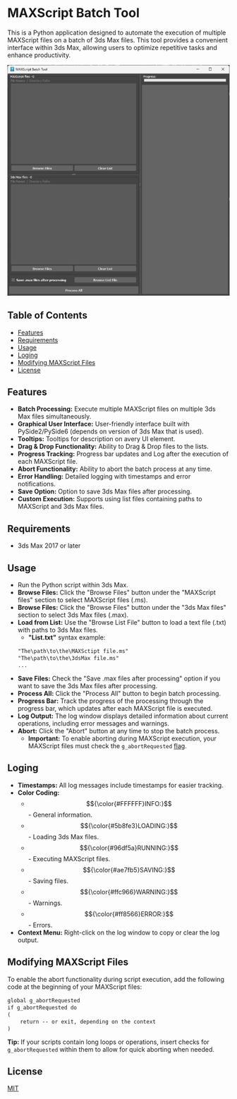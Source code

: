 # MAXScript Batch Tool
This is a Python application designed to automate the execution of multiple MAXScript files on a batch of 3ds Max files. This tool provides a convenient interface within 3ds Max, allowing users to optimize repetitive tasks and enhance productivity.

![alt text](https://github.com/HristoAtanasovDimitrov/MAXScript-Batch-Tool/blob/main/MAXScript-Batch-Tool.png)

## Table of Contents
- [Features](#features)
- [Requirements](#requirements)
- [Usage](#usage)
- [Loging](#loging)
- [Modifying MAXScript Files](#modifying-maxscript-files)
- [License](#license)

## Features
- **Batch Processing:** Execute multiple MAXScript files on multiple 3ds Max files simultaneously.
- **Graphical User Interface:** User-friendly interface built with PySide2/PySide6 (depends on version of 3ds Max that is used).
- **Tooltips:** Tooltips for description on avery UI element.
- **Drag & Drop Functionality:** Ability to Drag & Drop files to the lists.
- **Progress Tracking:** Progress bar updates and Log after the execution of each MAXScript file.
- **Abort Functionality:** Ability to abort the batch process at any time.
- **Error Handling:** Detailed logging with timestamps and error notifications.
- **Save Option:** Option to save 3ds Max files after processing.
- **Custom Execution:** Supports using list files containing paths to MAXScript and 3ds Max files.

## Requirements
- 3ds Max 2017 or later

## Usage
- Run the Python script within 3ds Max.
- **Browse Files:** Click the "Browse Files" button under the "MAXScript files" section to select MAXScript files (.ms).
- **Browse Files:** Click the "Browse Files" button under the "3ds Max files" section to select 3ds Max files (.max).
- **Load from List:** Use the "Browse List File" button to load a text file (.txt) with paths to 3ds Max files.
  - **"List.txt"** syntax example:
   ```
   "The\path\to\the\MAXSctipt file.ms"
   "The\path\to\the\3dsMax file.ms"
   ...
   ```
- **Save Files:** Check the "Save .max files after processing" option if you want to save the 3ds Max files after processing.
- **Process All:** Click the "Process All" button to begin batch processing.
- **Progress Bar:** Track the progress of the processing through the progress bar, which updates after each MAXScript file is executed.
- **Log Output:** The log window displays detailed information about current operations, including error messages and warnings.
- **Abort:** Click the "Abort" button at any time to stop the batch process.
   - **Important:** To enable aborting during MAXScript execution, your MAXScript files must check the `g_abortRequested` [flag](#modifying-maxscript-files).

## Loging
- **Timestamps:** All log messages include timestamps for easier tracking.
- **Color Coding:**
  - $${\color{#FFFFFF}INFO:}$$ - General information.
  - $${\color{#5b8fe3}LOADING:}$$ - Loading 3ds Max files.
  - $${\color{#96df5a}RUNNING:}$$ - Executing MAXScript files.
  - $${\color{#ae7fb5}SAVING:}$$ - Saving files.
  - $${\color{#ffc966}WARNING:}$$ - Warnings.
  - $${\color{#ff8566}ERROR:}$$ - Errors.
- **Context Menu:** Right-click on the log window to copy or clear the log output.

## Modifying MAXScript Files
To enable the abort functionality during script execution, add the following code at the beginning of your MAXScript files:
```
global g_abortRequested
if g_abortRequested do
(
    return -- or exit, depending on the context
)
```
**Tip:** If your scripts contain long loops or operations, insert checks for `g_abortRequested` within them to allow for quick aborting when needed.

## License
[MIT](https://choosealicense.com/licenses/mit/)
